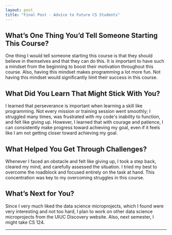 ```yaml
---
layout: post
title: "Final Post - Advice to Future CS Students"
---
```


## What’s One Thing You’d Tell Someone Starting This Course?

One thing I would tell someone starting this course is that they should believe in themselves and that they can do this. It is important to have such a mindset from the beginning to boost their motivation throughout this course. Also, having this mindset makes programming a lot more fun. Not having this mindset would significantly limit their success in this course.

## What Did You Learn That Might Stick With You?

I learned that perseverance is important when learning a skill like programming. Not every mission or training session went smoothly; I struggled many times, was frustrated with my code's inability to function, and felt like giving up. However, I learned that with courage and patience, I can consistently make progress toward achieving my goal, even if it feels like I am not getting closer toward achieving my goal.

## What Helped You Get Through Challenges?

Whenever I faced an obstacle and felt like giving up, I took a step back, cleared my mind, and carefully assessed the situation. I tried my best to overcome the roadblock and focused entirely on the task at hand. This concentration was key to my overcoming struggles in this course. 

## What’s Next for You?

Since I very much liked the data science microprojects, which I found were very interesting and not too hard, I plan to work on other data science microprojects from the UIUC Discovery website. Also, next semester, I might take CS 124.

---
